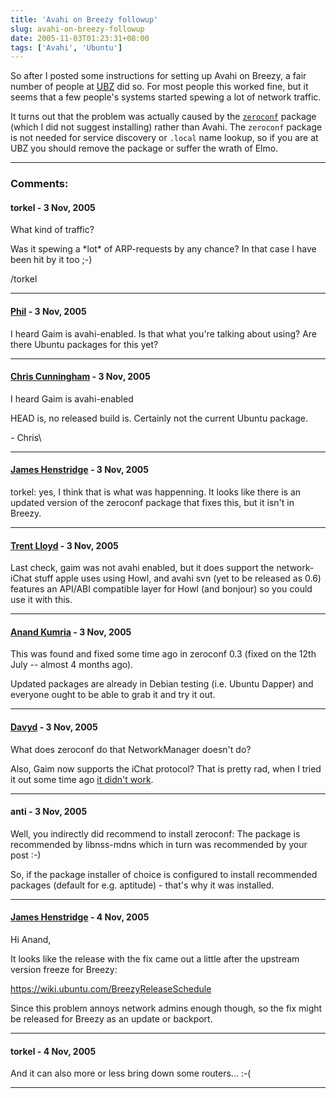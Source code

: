```yaml
---
title: 'Avahi on Breezy followup'
slug: avahi-on-breezy-followup
date: 2005-11-03T01:23:31+08:00
tags: ['Avahi', 'Ubuntu']
---
```


So after I posted some instructions for setting up Avahi on Breezy, a
fair number of people at [UBZ](http://wiki.ubuntu.com/UbuntuBelowZero)
did so. For most people this worked fine, but it seems that a few
people\'s systems started spewing a lot of network traffic.

It turns out that the problem was actually caused by the
[`zeroconf`](http://packages.ubuntu.com/breezy/net/zeroconf) package
(which I did not suggest installing) rather than Avahi. The `zeroconf`
package is not needed for service discovery or `.local` name lookup, so
if you are at UBZ you should remove the package or suffer the wrath of
Elmo.

---
### Comments:
#### torkel - <time datetime="2005-11-03 10:01:00">3 Nov, 2005</time>

What kind of traffic?

Was it spewing a \*lot\* of ARP-requests by any chance? In that case I
have been hit by it too ;-)

/torkel

---
#### [Phil](http://technomancy.us) - <time datetime="2005-11-03 10:17:51">3 Nov, 2005</time>

I heard Gaim is avahi-enabled. Is that what you\'re talking about using?
Are there Ubuntu packages for this yet?

---
#### [Chris Cunningham](http://thumper.kicks-ass.org) - <time datetime="2005-11-03 10:57:09">3 Nov, 2005</time>

I heard Gaim is avahi-enabled

HEAD is, no released build is. Certainly not the current Ubuntu package.

\- Chris\

---
#### [James Henstridge](http://blogs.gnome.org/jamesh) - <time datetime="2005-11-03 12:56:52">3 Nov, 2005</time>

torkel: yes, I think that is what was happenning. It looks like there is
an updated version of the zeroconf package that fixes this, but it
isn\'t in Breezy.

---
#### [Trent Lloyd](http://www.freedesktop.org/Software/Avahi) - <time datetime="2005-11-03 13:34:28">3 Nov, 2005</time>

Last check, gaim was not avahi enabled, but it does support the
network-iChat stuff apple uses using Howl, and avahi svn (yet to be
released as 0.6) features an API/ABI compatible layer for Howl (and
bonjour) so you could use it with this.

---
#### [Anand Kumria](http://www.progsoc.org/~wildfire/aum/) - <time datetime="2005-11-03 14:08:40">3 Nov, 2005</time>

This was found and fixed some time ago in zeroconf 0.3 (fixed on the
12th July \-- almost 4 months ago).

Updated packages are already in Debian testing (i.e. Ubuntu Dapper) and
everyone ought to be able to grab it and try it out.

---
#### [Davyd](http://www.davyd.id.au) - <time datetime="2005-11-03 14:51:07">3 Nov, 2005</time>

What does zeroconf do that NetworkManager doesn\'t do?

Also, Gaim now supports the iChat protocol? That is pretty rad, when I
tried it out some time ago [it didn\'t
work](http://www.livejournal.com/users/davyd/2004/06/13/).

---
#### anti - <time datetime="2005-11-03 17:33:17">3 Nov, 2005</time>

Well, you indirectly did recommend to install zeroconf: The package is
recommended by libnss-mdns which in turn was recommended by your post
:-)

So, if the package installer of choice is configured to install
recommended packages (default for e.g. aptitude) - that\'s why it was
installed.

---
#### [James Henstridge](http://blogs.gnome.org/jamesh) - <time datetime="2005-11-04 02:31:53">4 Nov, 2005</time>

Hi Anand,

It looks like the release with the fix came out a little after the
upstream version freeze for Breezy:

<https://wiki.ubuntu.com/BreezyReleaseSchedule>

Since this problem annoys network admins enough though, so the fix might
be released for Breezy as an update or backport.

---
#### torkel - <time datetime="2005-11-04 06:03:15">4 Nov, 2005</time>

And it can also more or less bring down some routers\... :-(

---
